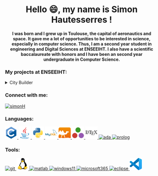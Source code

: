###

<!--
**Elrond3301/Elrond3301** is a ✨ _special_ ✨ repository because its `README.md` (this file) appears on your GitHub profile.

Here are some ideas to get you started:

- 🔭 I’m currently working on ...
- 🌱 I’m currently learning ...
- 👯 I’m looking to collaborate on ...
- 🤔 I’m looking for help with ...
- 💬 Ask me about ...
- 📫 How to reach me: ...
- 😄 Pronouns: ...
- ⚡ Fun fact: ...
-->
<h1 align="center">Hello 😄, my name is Simon Hautesserres !</h1>
<h4 align="center">I was born and I grew up in Toulouse, the capital of aeronautics and space. It gave me a lot of opportunities to be interested in science, especially in computer science. Thus, I am a second year student in engineering and Digital Sciences at ENSEEIHT. I also have a scientific baccalaureate with honors and I have been an second year undergraduate in Computer Science.</h4>

<h3 align="left">My projects at ENSEEIHT:</h3>
<details>
<summary>City Builder</summary>
<br>
  <div class="logo"><img src="jeu_1.png" width="150px" align="right"></div>
Within a team of 7 students we have built a game of the type city-builder like sim-city. The aim of the project was to coordinate all our team in order to build a whole application in java during 4 months.
  <br/>
  <br/>
  You can find the source code here.
</details>


<h3 align="left">Connect with me:</h3>
<p align="left">
<a href="https://www.linkedin.com/in/simon-hautesserres-6445331a2/" target="blank"><img align="center" src="https://raw.githubusercontent.com/rahuldkjain/github-profile-readme-generator/master/src/images/icons/Social/linked-in-alt.svg" alt="simonH" height="30" width="40" /></a>
</p>

<h3 align="left">Languages:</h3>
<p align="left"> 
  <a href="https://www.cprogramming.com/" target="_blank" rel="noreferrer"> <img src="https://raw.githubusercontent.com/devicons/devicon/master/icons/c/c-original.svg" alt="c" width="40" height="40"/> </a>
  <a href="https://www.java.com" target="_blank" rel="noreferrer"> <img src="https://raw.githubusercontent.com/devicons/devicon/master/icons/java/java-original.svg" alt="java" width="40" height="40"/> </a>
  <a href="https://www.python.org" target="_blank" rel="noreferrer"> <img src="https://raw.githubusercontent.com/devicons/devicon/master/icons/python/python-original.svg" alt="python" width="40" height="40"/> </a> 
  <a href="https://www.mysql.com/" target="_blank" rel="noreferrer"> <img src="https://raw.githubusercontent.com/devicons/devicon/master/icons/mysql/mysql-original-wordmark.svg" alt="mysql" width="40" height="40"/> </a>
  <a href="https://ocaml.org" target="_blank" rel="noreferrer"> <img src="https://github.com/devicons/devicon/blob/master/icons/ocaml/ocaml-original.svg" alt="ocaml" width="40" height="40"/> </a> 
  <a href="https://julialang.org" target="_blank" rel="noreferrer"> <img src="https://github.com/devicons/devicon/blob/master/icons/julia/julia-original.svg" alt="julia" width="40" height="40"/> </a> 
  <a href="https://www.latex-project.org" target="_blank" rel="noreferrer"> <img src="https://github.com/devicons/devicon/blob/master/icons/latex/latex-original.svg" alt="latex" width="40" height="40"/> </a> 
  <a href="https://www.adacore.com/about-ada" target="_blank" rel="noreferrer"> <img src="https://commons.wikimedia.org/wiki/File:Ada_Mascot_with_slogan.svg" alt="ada" width="40" height="40"/> </a>
  <a href="https://www.swi-prolog.org/" target="_blank" rel="noreferrer"> <img src="https://www.swi-prolog.org/icons/swipl.png" alt="prolog" width="40" height="40"/> </a>
<!--    <a href="https://developer.android.com" target="_blank" rel="noreferrer"> <img src="https://raw.githubusercontent.com/devicons/devicon/master/icons/android/android-original-wordmark.svg" alt="android" width="40" height="40"/> </a>-->

</p>

<h3 align="left">Tools:</h3>
<p align="left"> 
  <a href="https://git-scm.com/" target="_blank" rel="noreferrer"> <img src="https://www.vectorlogo.zone/logos/git-scm/git-scm-icon.svg" alt="git" width="40" height="40"/> </a>
  <a href="https://www.linux.org/" target="_blank" rel="noreferrer"> <img src="https://raw.githubusercontent.com/devicons/devicon/master/icons/linux/linux-original.svg" alt="linux" width="40" height="40"/> </a>
  <a href="https://www.mathworks.com/" target="_blank" rel="noreferrer"> <img src="https://upload.wikimedia.org/wikipedia/commons/2/21/Matlab_Logo.png" alt="matlab" width="40" height="40"/> </a> 
 <a href="https://www.microsoft.com/fr-fr/software-download/windows11" target="_blank" rel="noreferrer"> <img src="windows-11.svg" alt="windows11" width="40" height="40"/> </a> 
  <a href="https://www.microsoft.com/fr-fr/microsoft-365/microsoft-office" target="_blank" rel="noreferrer"> <img src="microsoft-office-2019.svg" alt="microsoft365" width="40" height="40"/> </a> 
  <a href="https://www.eclipse.org/ide/" target="_blank" rel="noreferrer"> <img src="eclipse.svg" alt="eclipse" width="40" height="40"/> </a> 
  <a href="https://code.visualstudio.com" target="_blank" rel="noreferrer"> <img src="https://github.com/devicons/devicon/blob/master/icons/vscode/vscode-original.svg" alt="vscode" width="40" height="40"/> </a> 
  <!-- <a href="https://projects.laas.fr/tina/index.php" target="_blank" rel="noreferrer"> <img src="https://projects.laas.fr/tina/images/tina.png" alt="Tina" width="40" height="40" /> </a> -->
</p>
